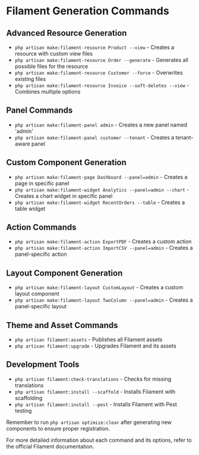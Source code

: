 # Filament Generation Commands

## Advanced Resource Generation

* `php artisan make:filament-resource Product --view` - Creates a resource with custom view files
* `php artisan make:filament-resource Order --generate` - Generates all possible files for the resource
* `php artisan make:filament-resource Customer --force` - Overwrites existing files
* `php artisan make:filament-resource Invoice --soft-deletes --view` - Combines multiple options

## Panel Commands

* `php artisan make:filament-panel admin` - Creates a new panel named 'admin'
* `php artisan make:filament-panel customer --tenant` - Creates a tenant-aware panel

## Custom Component Generation

* `php artisan make:filament-page Dashboard --panel=admin` - Creates a page in specific panel
* `php artisan make:filament-widget Analytics --panel=admin --chart` - Creates a chart widget in specific panel
* `php artisan make:filament-widget RecentOrders --table` - Creates a table widget

## Action Commands

* `php artisan make:filament-action ExportPDF` - Creates a custom action
* `php artisan make:filament-action ImportCSV --panel=admin` - Creates a panel-specific action

## Layout Component Generation

* `php artisan make:filament-layout CustomLayout` - Creates a custom layout component
* `php artisan make:filament-layout TwoColumn --panel=admin` - Creates a panel-specific layout

## Theme and Asset Commands

* `php artisan filament:assets` - Publishes all Filament assets
* `php artisan filament:upgrade` - Upgrades Filament and its assets

## Development Tools

* `php artisan filament:check-translations` - Checks for missing translations
* `php artisan filament:install --scaffold` - Installs Filament with scaffolding
* `php artisan filament:install --pest` - Installs Filament with Pest testing

Remember to run `php artisan optimize:clear` after generating new components to ensure proper registration.

For more detailed information about each command and its options, refer to the official Filament documentation.